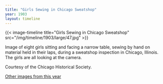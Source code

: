 ```yaml
---
title: "Girls Sewing in Chicago Sweatshop"
year: 1903
layout: timeline
---
```


{{< image-timeline title="Girls Sewing in Chicago Sweatshop" src="/img/timeline/1903/large/47.jpg" >}}


Image of eight girls sitting and facing a narrow table, sewing by hand on material held in their laps, during a sweatshop inspection in Chicago, Illinois. The girls are all looking at the camera. 

Courtesy of the Chicago Historical Society.  

[Other images from this year](/historical/timeline/1903)
